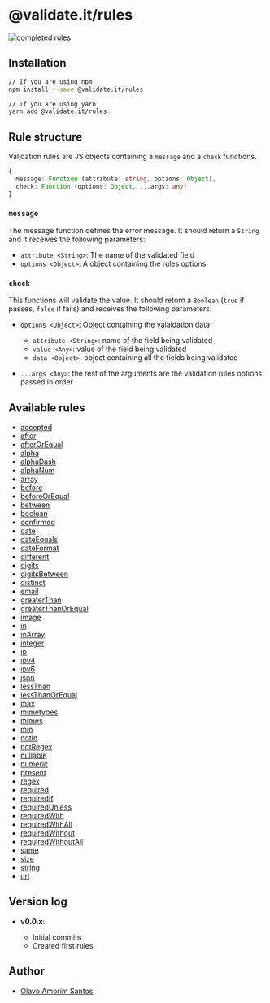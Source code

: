 # @validate.it/rules

![completed rules](https://img.shields.io/badge/finished%20rules-40%25-blue.svg)

## Installation

```bash
// If you are using npm
npm install --save @validate.it/rules

// If you are using yarn
yarn add @validate.it/rules
```

## Rule structure

Validation rules are JS objects containing a `message` and a `check` functions.

```ts
{
  message: Function (attribute: string, options: Object),
  check: Function (options: Object, ...args: any)
}
```

### `message`

The message function defines the error message. It should return a `String` and it receives the following parameters:

- `attribute <String>`: The name of the validated field
- `options <Object>`: A object containing the rules options

### `check`

This functions will validate the value. It should return a `Boolean` (`true` if passes, `false` if fails) and receives the following parameters:

- `options <Object>`: Object containing the valaidation data:

  - `attribute <String>`: name of the field being validated
  - `value <Any>`: value of the field being validated
  - `data <Object>`: object containing all the fields being validated

- `...args <Any>`: the rest of the arguments are the validation rules options passed in order

## Available rules

- [accepted](/rules/rules/accepted/)
- [after](/rules/rules/after/)
- [afterOrEqual](/rules/rules/afterOrEqual/)
- [alpha](/rules/rules/alpha/)
- [alphaDash](/rules/rules/alphaDash/)
- [alphaNum](/rules/rules/alphaNum/)
- [array](/rules/rules/array/)
- [before](/rules/rules/before/)
- [beforeOrEqual](/rules/rules/beforeOrEqual/)
- [between](/rules/rules/between/)
- [boolean](/rules/rules/boolean/)
- [confirmed](/rules/rules/confirmed/)
- [date](/rules/rules/date/)
- [dateEquals](/rules/rules/dateEquals/)
- [dateFormat](/rules/rules/dateFormat/)
- [different](/rules/rules/different/)
- [digits](/rules/rules/digits/)
- [digitsBetween](/rules/rules/digitsBetween/)
- [distinct](/rules/rules/distinct/)
- [email](/rules/rules/email/)
- [greaterThan](/rules/rules/greaterThan/)
- [greaterThanOrEqual](/rules/rules/greaterThanOrEqual/)
- [image](/rules/rules/image/)
- [in](/rules/rules/in/)
- [inArray](/rules/rules/inArray/)
- [integer](/rules/rules/integer/)
- [ip](/rules/rules/ip/)
- [ipv4](/rules/rules/ipv4/)
- [ipv6](/rules/rules/ipv6/)
- [json](/rules/rules/json/)
- [lessThan](/rules/rules/lessThan/)
- [lessThanOrEqual](/rules/rules/lessThanOrEqual/)
- [max](/rules/rules/max/)
- [mimetypes](/rules/rules/mimetypes/)
- [mimes](/rules/rules/mimes/)
- [min](/rules/rules/min/)
- [notIn](/rules/rules/notIn/)
- [notRegex](/rules/rules/notRegex/)
- [nullable](/rules/rules/nullable/)
- [numeric](/rules/rules/numeric/)
- [present](/rules/rules/present/)
- [regex](/rules/rules/regex/)
- [required](/rules/rules/required/)
- [requiredIf](/rules/rules/requiredIf/)
- [requiredUnless](/rules/rules/requiredUnless/)
- [requiredWith](/rules/rules/requiredWith/)
- [requiredWithAll](/rules/rules/requiredWithAll/)
- [requiredWithout](/rules/rules/requiredWithout/)
- [requiredWithoutAll](/rules/rules/requiredWithoutAll/)
- [same](/rules/rules/same/)
- [size](/rules/rules/size/)
- [string](/rules/rules/string/)
- [url](/rules/rules/url/)

## Version log

- **v0.0.x**:

  - Initial commits
  - Created first rules

## Author

- [Olavo Amorim Santos](https://github.com/olavoasantos/)
